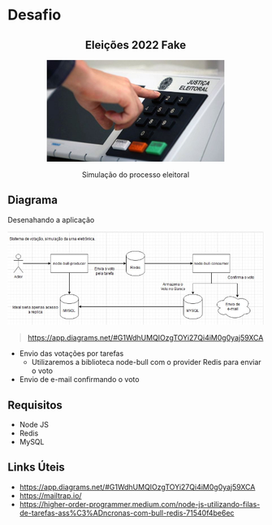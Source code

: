 # Desafio

<center>

<h2>Eleições 2022 Fake</h2>
<img height='200' src='urna.jpg'/>
<p>Simulação do processo eleitoral</p>

</center>

## Diagrama

Desenahando a aplicação

![imagem](./1.jpg)
> https://app.diagrams.net/#G1WdhUMQIOzgTOYi27Qi4iM0g0yaj59XCA

- Envio das votações por tarefas
  - Utilizaremos a biblioteca node-bull com o provider Redis para enviar o voto
- Envio de e-mail confirmando o voto

## Requisitos
- Node JS
- Redis
- MySQL

## Links Úteis

- <https://app.diagrams.net/#G1WdhUMQIOzgTOYi27Qi4iM0g0yaj59XCA>
- <https://mailtrap.io/>
- <https://higher-order-programmer.medium.com/node-js-utilizando-filas-de-tarefas-ass%C3%ADncronas-com-bull-redis-71540f4be6ec>
